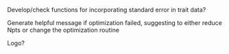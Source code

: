 Develop/check functions for incorporating standard error in trait data?

Generate helpful message if optimization failed, suggesting to either reduce Npts or change the optimization routine

Logo?
